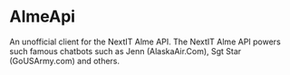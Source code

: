 # AlmeApi
An unofficial client for the NextIT Alme API. The NextIT Alme API powers such famous chatbots such as Jenn (AlaskaAir.Com), Sgt Star (GoUSArmy.com) and others.